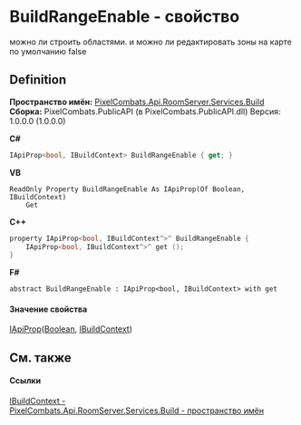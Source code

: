 # BuildRangeEnable - свойство


можно ли строить областями. и можно ли редактировать зоны на карте 
по умолчанию false




## Definition
**Пространство имён:** <a href="13601317-1cec-d8a4-23a8-2be7208954e2">PixelCombats.Api.RoomServer.Services.Build</a>  
**Сборка:** PixelCombats.PublicAPI (в PixelCombats.PublicAPI.dll) Версия: 1.0.0.0 (1.0.0.0)

**C#**
``` C#
IApiProp<bool, IBuildContext> BuildRangeEnable { get; }
```
**VB**
``` VB
ReadOnly Property BuildRangeEnable As IApiProp(Of Boolean, IBuildContext)
	Get
```
**C++**
``` C++
property IApiProp<bool, IBuildContext^>^ BuildRangeEnable {
	IApiProp<bool, IBuildContext^>^ get ();
}
```
**F#**
``` F#
abstract BuildRangeEnable : IApiProp<bool, IBuildContext> with get
```



#### Значение свойства
<a href="c9eff8a0-836a-2f39-ef16-60c450c5b769">IApiProp</a>(<a href="https://learn.microsoft.com/dotnet/api/system.boolean" target="_blank" rel="noopener noreferrer">Boolean</a>, <a href="c403cbc5-cc7b-a322-a05c-a86ec765e713">IBuildContext</a>)

## См. также


#### Ссылки
<a href="c403cbc5-cc7b-a322-a05c-a86ec765e713">IBuildContext - </a>  
<a href="13601317-1cec-d8a4-23a8-2be7208954e2">PixelCombats.Api.RoomServer.Services.Build - пространство имён</a>  
